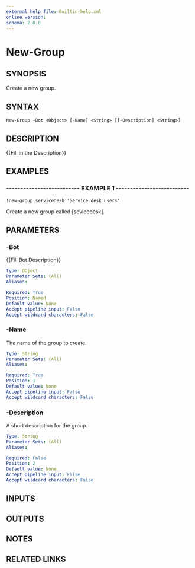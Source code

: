 ```yaml
---
external help file: Builtin-help.xml
online version: 
schema: 2.0.0
---
```


# New-Group

## SYNOPSIS
Create a new group.

## SYNTAX

```
New-Group -Bot <Object> [-Name] <String> [[-Description] <String>]
```

## DESCRIPTION
{{Fill in the Description}}

## EXAMPLES

### -------------------------- EXAMPLE 1 --------------------------
```
!new-group servicedesk 'Service desk users'
```

Create a new group called \[sevicedesk\].

## PARAMETERS

### -Bot
{{Fill Bot Description}}

```yaml
Type: Object
Parameter Sets: (All)
Aliases: 

Required: True
Position: Named
Default value: None
Accept pipeline input: False
Accept wildcard characters: False
```

### -Name
The name of the group to create.

```yaml
Type: String
Parameter Sets: (All)
Aliases: 

Required: True
Position: 1
Default value: None
Accept pipeline input: False
Accept wildcard characters: False
```

### -Description
A short description for the group.

```yaml
Type: String
Parameter Sets: (All)
Aliases: 

Required: False
Position: 2
Default value: None
Accept pipeline input: False
Accept wildcard characters: False
```

## INPUTS

## OUTPUTS

## NOTES

## RELATED LINKS

